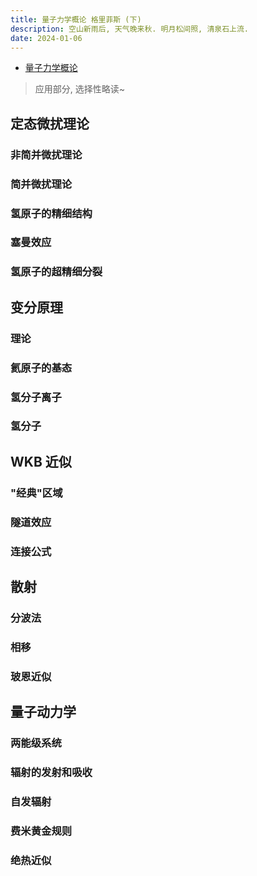 ```yaml
---
title: 量子力学概论 格里菲斯 (下)
description: 空山新雨后, 天气晚来秋. 明月松间照, 清泉石上流.
date: 2024-01-06
---
```


- [量子力学概论](https://book.douban.com/subject/36460137/)

> 应用部分, 选择性略读~

## 定态微扰理论

### 非简并微扰理论

### 简并微扰理论

### 氢原子的精细结构

### 塞曼效应

### 氢原子的超精细分裂

## 变分原理

### 理论

### 氦原子的基态

### 氢分子离子

### 氢分子

## WKB 近似

### "经典"区域

### 隧道效应

### 连接公式

## 散射

### 分波法

### 相移

### 玻恩近似

## 量子动力学

### 两能级系统

### 辐射的发射和吸收

### 自发辐射

### 费米黄金规则

### 绝热近似

